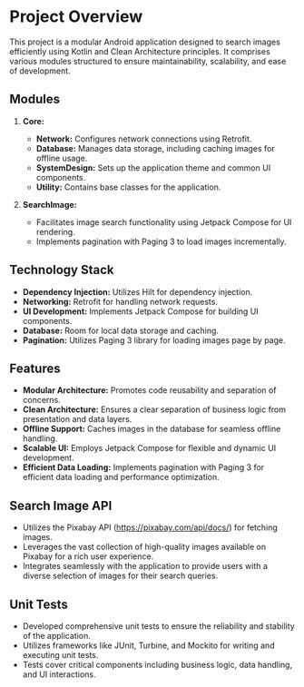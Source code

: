 # Project Overview

This project is a modular Android application designed to search images efficiently using Kotlin and Clean Architecture principles. It comprises various modules structured to ensure maintainability, scalability, and ease of development.

## Modules

1. **Core:**
    - **Network:** Configures network connections using Retrofit.
    - **Database:** Manages data storage, including caching images for offline usage.
    - **SystemDesign:** Sets up the application theme and common UI components.
    - **Utility:** Contains base classes for the application.

2. **SearchImage:**
    - Facilitates image search functionality using Jetpack Compose for UI rendering.
    - Implements pagination with Paging 3 to load images incrementally.

## Technology Stack

- **Dependency Injection:** Utilizes Hilt for dependency injection.
- **Networking:** Retrofit for handling network requests.
- **UI Development:** Implements Jetpack Compose for building UI components.
- **Database:** Room for local data storage and caching.
- **Pagination:** Utilizes Paging 3 library for loading images page by page.

## Features

- **Modular Architecture:** Promotes code reusability and separation of concerns.
- **Clean Architecture:** Ensures a clear separation of business logic from presentation and data layers.
- **Offline Support:** Caches images in the database for seamless offline handling.
- **Scalable UI:** Employs Jetpack Compose for flexible and dynamic UI development.
- **Efficient Data Loading:** Implements pagination with Paging 3 for efficient data loading and performance optimization.

## Search Image API

- Utilizes the Pixabay API (https://pixabay.com/api/docs/) for fetching images.
- Leverages the vast collection of high-quality images available on Pixabay for a rich user experience.
- Integrates seamlessly with the application to provide users with a diverse selection of images for their search queries.

## Unit Tests

- Developed comprehensive unit tests to ensure the reliability and stability of the application.
- Utilizes frameworks like JUnit, Turbine, and Mockito for writing and executing unit tests.
- Tests cover critical components including business logic, data handling, and UI interactions.
